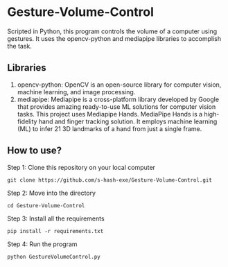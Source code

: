 # Gesture-Volume-Control

Scripted in Python, this program controls the volume of a computer using gestures. 
It uses the opencv-python and mediapipe libraries to accomplish the task.

## Libraries
1. opencv-python: OpenCV is an open-source library for computer vision, machine learning, and image processing.
2. mediapipe: Mediapipe is a cross-platform library developed by Google that provides amazing ready-to-use ML solutions for computer vision tasks. This project uses Mediapipe Hands.
MediaPipe Hands is a high-fidelity hand and finger tracking solution. It employs machine learning (ML) to infer 21 3D landmarks of a hand from just a single frame.

## How to use?
Step 1:
Clone this repository on your local computer

`git clone https://github.com/s-hash-exe/Gesture-Volume-Control.git`

Step 2:
Move into the directory

`cd Gesture-Volume-Control`

Step 3:
Install all the requirements

`pip install -r requirements.txt`

Step 4:
Run the program

`python GestureVolumeControl.py`


